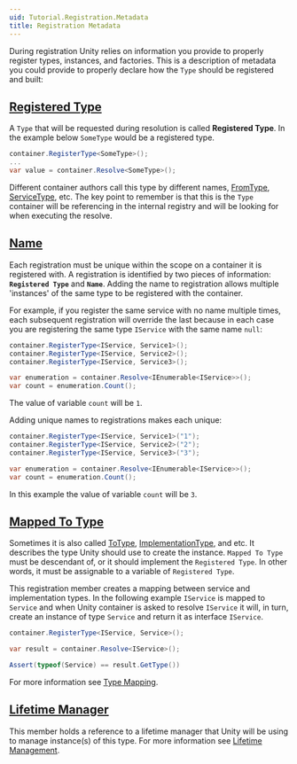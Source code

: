 ```yaml
---
uid: Tutorial.Registration.Metadata
title: Registration Metadata
---
```


During registration Unity relies on information you provide to properly register types, instances, and factories. This is a description of metadata you could provide to properly declare how the `Type` should be registered and  built:

## [Registered Type](xref:Unity.IContainerRegistration#Unity_IContainerRegistration_RegisteredType)

A `Type` that will be requested during resolution is called **Registered Type**. In the example below `SomeType` would be a registered type. 

```cs
container.RegisterType<SomeType>();
...
var value = container.Resolve<SomeType>();
```

Different container authors call this type by different names, [FromType](https://docs.microsoft.com/en-us/previous-versions/msp-n-p/ee650974(v%3dpandp.10)), [ServiceType](https://docs.microsoft.com/en-us/dotnet/api/microsoft.extensions.dependencyinjection.servicedescriptor.servicetype), etc. The key point to remember is that this is the `Type` container will be referencing in the internal registry and will be looking for when executing the resolve.

## [Name](xref:Unity.IContainerRegistration#Unity_IContainerRegistration_Name)

Each registration must be unique within the scope on a container it is registered with. A registration is identified by two pieces of information: **`Registered Type`** and **`Name`**. 
Adding the name to registration allows multiple 'instances' of the same type to be registered with the container.

For example, if you register the same service with no name multiple times, each subsequent registration will override the last because in each case you are registering the same type `IService` with the same name `null`:

```cs
container.RegisterType<IService, Service1>();
container.RegisterType<IService, Service2>();
container.RegisterType<IService, Service3>();

var enumeration = container.Resolve<IEnumerable<IService>>();
var count = enumeration.Count();
```

The value of variable `count` will be `1`.

Adding unique names to registrations makes each unique:

```cs
container.RegisterType<IService, Service1>("1");
container.RegisterType<IService, Service2>("2");
container.RegisterType<IService, Service3>("3");

var enumeration = container.Resolve<IEnumerable<IService>>();
var count = enumeration.Count();
```

In this example the value of variable `count` will be `3`.

## [Mapped To Type](xref:Unity.IContainerRegistration#Unity_IContainerRegistration_MappedToType)

Sometimes it is also called [ToType](https://docs.microsoft.com/en-us/previous-versions/msp-n-p/ee650974(v%3dpandp.10)), [ImplementationType](https://docs.microsoft.com/en-us/dotnet/api/microsoft.extensions.dependencyinjection.servicedescriptor.implementationtype), and etc. It describes the type Unity should use to create the instance. `Mapped To Type` must be descendant of, or it should implement the `Registered Type`. In other words, it must be assignable to a variable of `Registered Type`.

This registration member creates a mapping between service and implementation types. In the following example `IService` is mapped to `Service` and when Unity container is asked to resolve `IService` it will, in turn, create an instance of type `Service` and return it as interface `IService`.

```cs
container.RegisterType<IService, Service>();

var result = container.Resolve<IService>();

Assert(typeof(Service) == result.GetType())
```

For more information see [Type Mapping](xref:Tutorial.Mapping).

## [Lifetime Manager](xref:Unity.IContainerRegistration#Unity_IContainerRegistration_LifetimeManager)

This member holds a reference to a lifetime manager that Unity will be using to manage instance(s) of this type. For more information see [Lifetime Management](../lifetime/lifetime.md).
